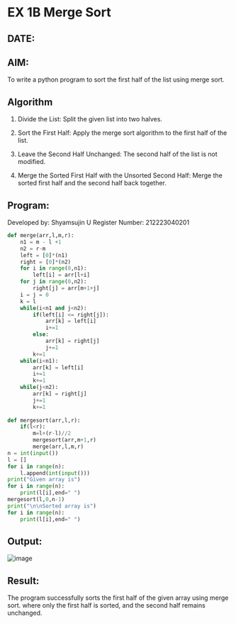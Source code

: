 # EX 1B Merge Sort
## DATE:
## AIM:
To write a python program to sort the first half of the list using merge sort.

## Algorithm
1. Divide the List: Split the given list into two halves.

2. Sort the First Half: Apply the merge sort algorithm to the first half of the list.

3. Leave the Second Half Unchanged: The second half of the list is not modified.

4. Merge the Sorted First Half with the Unsorted Second Half: Merge the sorted first half and the second half back together.

## Program:

Developed by: Shyamsujin U
Register Number: 212223040201
```python
def merge(arr,l,m,r):
    n1 = m - l +1
    n2 = r-m
    left = [0]*(n1)
    right = [0]*(n2)
    for i in range(0,n1):
        left[i] = arr[l+i]
    for j in range(0,n2):
        right[j] = arr[m+1+j]
    i = j = 0
    k = l
    while(i<n1 and j<n2):
        if(left[i] <= right[j]):
            arr[k] = left[i]
            i+=1
        else:
            arr[k] = right[j]
            j+=1
        k+=1
    while(i<n1):
        arr[k] = left[i]
        i+=1
        k+=1
    while(j<n2):
        arr[k] = right[j]
        j+=1
        k+=1
        
def mergesort(arr,l,r):
    if(l<r):
        m=l+(r-l)//2
        mergesort(arr,m+1,r)
        merge(arr,l,m,r)
n = int(input())
l = []
for i in range(n):
    l.append(int(input()))
print("Given array is")
for i in range(n):
    print(l[i],end=" ")
mergesort(l,0,n-1)
print("\n\nSorted array is")
for i in range(n):
    print(l[i],end=" ")  

```

## Output:
![image](https://github.com/user-attachments/assets/a5bb033e-9852-46d8-88af-b20271f69d83)



## Result:
The program successfully sorts the first half of the given array using merge sort. where only the first half is sorted, and the second half remains unchanged.
